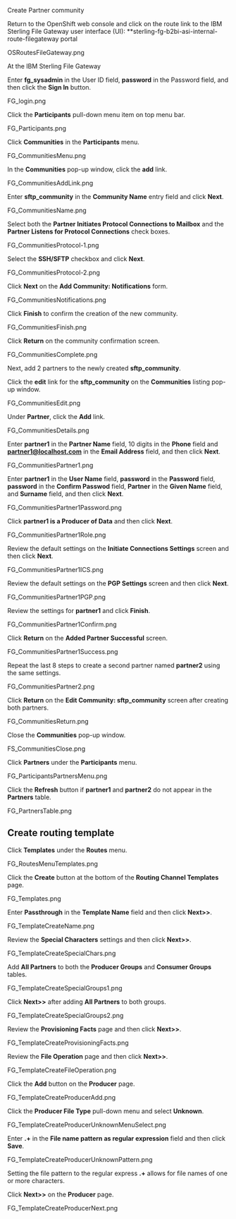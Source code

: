 Create Partner community

Return to the OpenShift web console and click on the route link to the IBM Sterling File Gateway user interface (UI): **sterling-fg-b2bi-asi-internal-route-filegateway portal

OSRoutesFileGateway.png

At the IBM Sterling File Gateway

Enter **fg_sysadmin** in the User ID field, **password** in the Password field, and then click the **Sign In** button.

FG_login.png

Click the **Participants** pull-down menu item on top menu bar.

FG_Participants.png

Click **Communities** in the **Participants** menu.

FG_CommunitiesMenu.png

In the **Communities** pop-up window, click the **add** link.

FG_CommunitiesAddLink.png

Enter **sftp_community** in the **Community Name** entry field and click **Next**.

FG_CommunitiesName.png

Select both the **Partner Initiates Protocol Connections to Mailbox** and the **Partner Listens for Protocol Connections** check boxes.

FG_CommunitiesProtocol-1.png

Select the **SSH/SFTP** checkbox and click **Next**.

FG_CommunitiesProtocol-2.png

Click **Next** on the **Add Community: Notifications** form.

FG_CommunitiesNotifications.png

Click **Finish** to confirm the creation of the new community.

FG_CommunitiesFinish.png

Click **Return** on the community confirmation screen.

FG_CommunitiesComplete.png

Next, add 2 partners to the newly created **sftp_community**.

Click the **edit** link for the **sftp_community** on the **Communities** listing pop-up window.

FG_CommunitiesEdit.png

Under **Partner**, click the **Add** link.

FG_CommunitiesDetails.png

Enter **partner1** in the **Partner Name** field, 10 digits in the **Phone** field and **partner1@localhost.com** in the **Email Address** field, and then click **Next**.

FG_CommunitiesPartner1.png

Enter **partner1** in the **User Name** field, **password** in the **Password** field, **password** in the **Confirm Passwod** field, **Partner** in the **Given Name** field, and **Surname** field, and then click **Next**.

FG_CommunitiesPartner1Password.png

Click **partner1 is a Producer of Data** and then click **Next**.

FG_CommunitiesPartner1Role.png

Review the default settings on the **Initiate Connections Settings** screen and then click **Next**.

FG_CommunitiesPartner1ICS.png

Review the default settings on the **PGP Settings** screen and then click **Next**.

FG_CommunitiesPartner1PGP.png

Review the settings for **partner1** and click **Finish**.

FG_CommunitiesPartner1Confirm.png


Click **Return** on the **Added Partner Successful** screen.

FG_CommunitiesPartner1Success.png

Repeat the last 8 steps to create a second partner named **partner2** using the same settings.

FG_CommunitiesPartner2.png

Click **Return** on the **Edit Community: sftp_community** screen after creating both partners.

FG_CommunitiesReturn.png

Close the **Communities** pop-up window.

FS_CommunitiesClose.png

Click **Partners** under the **Participants** menu.

FG_ParticipantsPartnersMenu.png

Click the **Refresh** button if **partner1** and **partner2** do not appear in the **Partners** table.

FG_PartnersTable.png

## Create routing template

Click **Templates** under the **Routes** menu.

FG_RoutesMenuTemplates.png

Click the **Create** button at the bottom of the **Routing Channel Templates** page.

FG_Templates.png

Enter **Passthrough** in the **Template Name** field and then click **Next>>**.

FG_TemplateCreateName.png

Review the **Special Characters** settings and then click **Next>>**.

FG_TemplateCreateSpecialChars.png

Add **All Partners** to both the **Producer Groups** and **Consumer Groups** tables.

FG_TemplateCreateSpecialGroups1.png

Click **Next>>** after adding **All Partners** to both groups.

FG_TemplateCreateSpecialGroups2.png

Review the **Provisioning Facts** page and then click **Next>>**.

FG_TemplateCreateProvisioningFacts.png

Review the **File Operation** page and then click **Next>>**.

FG_TemplateCreateFileOperation.png

Click the **Add** button on the **Producer** page.

FG_TemplateCreateProducerAdd.png

Click the **Producer File Type** pull-down menu and select **Unknown**.

FG_TemplateCreateProducerUnknownMenuSelect.png

Enter **.+** in the **File name pattern as regular expression** field and then click **Save**.

FG_TemplateCreateProducerUnknownPattern.png

Setting the file pattern to the regular express **.+** allows for file names of one or more characters.

Click **Next>>** on the **Producer**  page.

FG_TemplateCreateProducerNext.png

